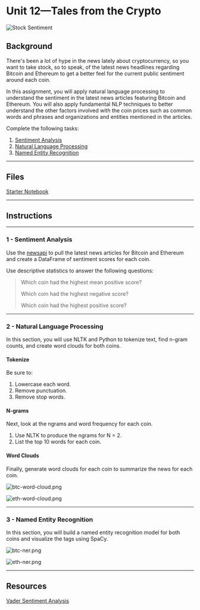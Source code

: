 # Unit 12—Tales from the Crypto

![Stock Sentiment](Images/sentimental.jpeg)

## Background

There's been a lot of hype in the news lately about cryptocurrency, so you want to take stock, so to speak, of the latest news headlines regarding Bitcoin and Ethereum to get a better feel for the current public sentiment around each coin.

In this assignment, you will apply natural language processing to understand the sentiment in the latest news articles featuring Bitcoin and Ethereum. You will also apply fundamental NLP techniques to better understand the other factors involved with the coin prices such as common words and phrases and organizations and entities mentioned in the articles.

Complete the following tasks:

1. [Sentiment Analysis](#1---Sentiment-Analysis)
2. [Natural Language Processing](#2---Natural-Language-Processing)
3. [Named Entity Recognition](#3---Named-Entity-Recognition)

---

## Files

[Starter Notebook](Starter_Code/crypto_sentiment.ipynb)

---

## Instructions

----

### 1 - Sentiment Analysis

Use the [newsapi](https://newsapi.org/) to pull the latest news articles for Bitcoin and Ethereum and create a DataFrame of sentiment scores for each coin.

Use descriptive statistics to answer the following questions:

> Which coin had the highest mean positive score?
>
> Which coin had the highest negative score?
>
> Which coin had the highest positive score?

---

### 2 - Natural Language Processing

In this section, you will use NLTK and Python to tokenize text, find n-gram counts, and create word clouds for both coins. 

#### Tokenize

Be sure to:

1. Lowercase each word.
2. Remove punctuation.
3. Remove stop words.

#### N-grams

Next, look at the ngrams and word frequency for each coin.

1. Use NLTK to produce the ngrams for N = 2.
2. List the top 10 words for each coin.

#### Word Clouds

Finally, generate word clouds for each coin to summarize the news for each coin.

![btc-word-cloud.png](Images/btc-word-cloud.png)

![eth-word-cloud.png](Images/eth-word-cloud.png)

---

### 3 - Named Entity Recognition

In this section, you will build a named entity recognition model for both coins and visualize the tags using SpaCy.

![btc-ner.png](Images/btc-ner.png)

![eth-ner.png](Images/eth-ner.png)

---

## Resources

[Vader Sentiment Analysis](http://www.nltk.org/howto/sentiment.html)



